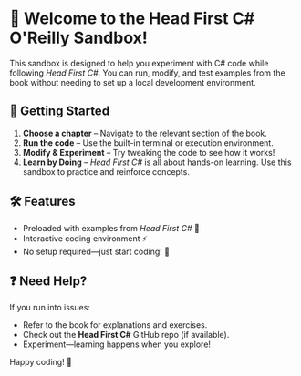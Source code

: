 # 🚀 Welcome to the Head First C# O'Reilly Sandbox!

This sandbox is designed to help you experiment with C# code while following *Head First C#*. You can run, modify, and test examples from the book without needing to set up a local development environment.

## 📌 Getting Started

1. **Choose a chapter** – Navigate to the relevant section of the book.
2. **Run the code** – Use the built-in terminal or execution environment.
3. **Modify & Experiment** – Try tweaking the code to see how it works!
4. **Learn by Doing** – *Head First C#* is all about hands-on learning. Use this sandbox to practice and reinforce concepts.

## 🛠 Features

- Preloaded with examples from *Head First C#* 📖
- Interactive coding environment ⚡
- No setup required—just start coding! 🚀

## ❓ Need Help?

If you run into issues:
- Refer to the book for explanations and exercises.
- Check out the **Head First C#** GitHub repo (if available).
- Experiment—learning happens when you explore!

Happy coding! 🎉

